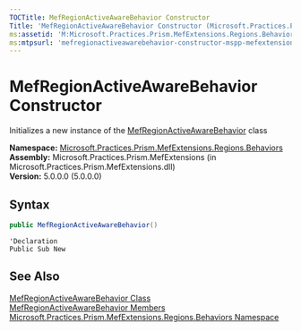 ```yaml
---
TOCTitle: MefRegionActiveAwareBehavior Constructor
Title: 'MefRegionActiveAwareBehavior Constructor (Microsoft.Practices.Prism.MefExtensions.Regions.Behaviors)'
ms:assetid: 'M:Microsoft.Practices.Prism.MefExtensions.Regions.Behaviors.MefRegionActiveAwareBehavior.\#ctor'
ms:mtpsurl: 'mefregionactiveawarebehavior-constructor-mspp-mefextensions-regions-behaviors.md'
---
```


# MefRegionActiveAwareBehavior Constructor

Initializes a new instance of the [MefRegionActiveAwareBehavior](/patterns-practices/reference/mefregionactiveawarebehavior-class-mspp-mefextensions-regions-behaviors) class

**Namespace:** [Microsoft.Practices.Prism.MefExtensions.Regions.Behaviors](/patterns-practices/reference/mspp-mefextensions-regions-behaviors-namespace)  
**Assembly:** Microsoft.Practices.Prism.MefExtensions (in Microsoft.Practices.Prism.MefExtensions.dll)  
**Version:** 5.0.0.0 (5.0.0.0)

## Syntax

```C#
public MefRegionActiveAwareBehavior()
```
```VB
'Declaration
Public Sub New
```
## See Also

[MefRegionActiveAwareBehavior Class](/patterns-practices/reference/mefregionactiveawarebehavior-class-mspp-mefextensions-regions-behaviors)  
[MefRegionActiveAwareBehavior Members](/patterns-practices/reference/mefregionactiveawarebehavior-members-mspp-mefextensions-regions-behaviors)  
[Microsoft.Practices.Prism.MefExtensions.Regions.Behaviors Namespace](/patterns-practices/reference/mspp-mefextensions-regions-behaviors-namespace)  